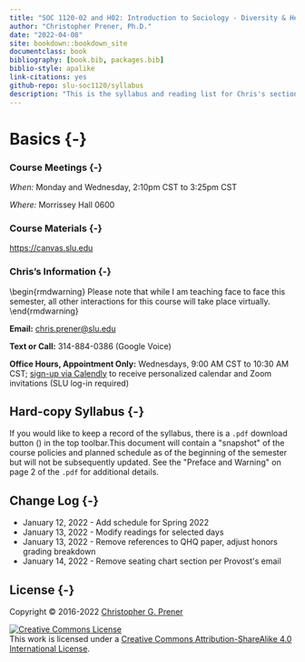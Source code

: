 ```yaml
--- 
title: "SOC 1120-02 and H02: Introduction to Sociology - Diversity & Health"
author: "Christopher Prener, Ph.D."
date: "2022-04-08"
site: bookdown::bookdown_site
documentclass: book
bibliography: [book.bib, packages.bib]
biblio-style: apalike
link-citations: yes
github-repo: slu-soc1120/syllabus
description: "This is the syllabus and reading list for Chris's section of SOC 1120."
---
```


# Basics {-}

### Course Meetings {-}

*When:* Monday and Wednesday, 2:10pm CST to 3:25pm CST

*Where:* Morrissey Hall 0600

### Course Materials {-}

<https://canvas.slu.edu>

### Chris’s Information {-}

\begin{rmdwarning}
Please note that while I am teaching face to face this semester, all
other interactions for this course will take place virtually.
\end{rmdwarning}

**Email:** <chris.prener@slu.edu>

**Text or Call:** 314-884-0386 (Google Voice)

**Office Hours, Appointment Only:** Wednesdays, 9:00 AM CST to 10:30 AM CST; <a href = "https://calendly.com/chris-prener" target = "_blank">sign-up via Calendly</a> to receive personalized calendar and Zoom invitations (SLU log-in required)

## Hard-copy Syllabus {-}
If you would like to keep a record of the syllabus, there is a `.pdf` download button (<i class="fa fa-file-pdf-o"></i>) in the top toolbar.This document will contain a "snapshot" of the course policies and planned schedule as of the beginning of the semester but will not be subsequently updated. See the "Preface and Warning" on page 2 of the `.pdf` for additional details.

## Change Log {-}

* January 12, 2022 - Add schedule for Spring 2022
* January 13, 2022 - Modify readings for selected days
* January 13, 2022 - Remove references to QHQ paper, adjust honors grading breakdown
* January 14, 2022 - Remove seating chart section per Provost's email

## License {-}
Copyright © 2016-2022 [Christopher G. Prener](https://chris-prener.github.io)

<a rel="license" href="http://creativecommons.org/licenses/by-sa/4.0/"><img alt="Creative Commons License" style="border-width:0" src="https://i.creativecommons.org/l/by-sa/4.0/88x31.png" /></a><br />This work is licensed under a <a rel="license" href="http://creativecommons.org/licenses/by-sa/4.0/">Creative Commons Attribution-ShareAlike 4.0 International License</a>.


